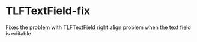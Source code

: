 TLFTextField-fix
================

Fixes the problem with TLFTextField right align problem when the text field is editable